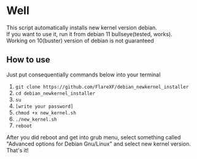 # Well
This script automatically installs new kernel version debian.  
If you want to use it, run it from debian 11 bullseye(tested, works).  
Working on 10(buster) version of debian is not guaranteed

## How to use
Just put consequentially commands below into your terminal 
1. `git clone https://github.com/FlareXF/debian_newkernel_installer`
2. `cd debian_newkernel_installer`
3. `su`
4. `[write your password]`
5. `chmod +x new_kernel.sh`
6. `./new_kernel.sh`
7. `reboot `
  
After you did reboot and get into grub menu, select something called "Advanced options for Debian Gnu/Linux" and select new kernel version.  
That's it!

